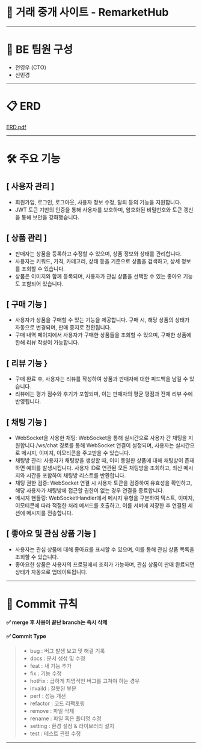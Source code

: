 <h1>📖 거래 중개 사이트 - RemarketHub </h1>


***

<h1>👥 BE 팀원 구성</h1>

* 전영우 (CTO)
* 신민경 


***
   
<h1>📋 ERD</h1>

   
[ERD.pdf](https://github.com/user-attachments/files/20588213/ERD.pdf)
***

<h1>🛠 주요 기능</h1>



<h2>[ 사용자 관리 ]</h2>

* 회원가입, 로그인, 로그아웃, 사용자 정보 수정, 탈퇴 등의 기능을 지원합니다.
* JWT 토큰 기반의 인증을 통해 사용자를 보호하며, 암호화된 비밀번호와 토큰 갱신을 통해 보안을 강화했습니다.

<h2>[ 상품 관리 ]</h2>

* 판매자는 상품을 등록하고 수정할 수 있으며, 상품 정보와 상태를 관리합니다.
* 사용자는 키워드, 가격, 카테고리, 상태 등을 기준으로 상품을 검색하고, 상세 정보를 조회할 수 있습니다.
* 상품은 이미지와 함께 등록되며, 사용자가 관심 상품을 선택할 수 있는 좋아요 기능도 포함되어 있습니다.

<h2>[ 구매 기능 ]</h2>

* 사용자가 상품을 구매할 수 있는 기능을 제공합니다. 구매 시, 해당 상품의 상태가 자동으로 변경되며, 판매 중지로 전환됩니다.
* 구매 내역 페이지에서 사용자가 구매한 상품들을 조회할 수 있으며, 구매한 상품에 한해 리뷰 작성이 가능합니다.

<h2>[ 리뷰 기능 }</h2>

* 구매 완료 후, 사용자는 리뷰를 작성하여 상품과 판매자에 대한 피드백을 남길 수 있습니다.
* 리뷰에는 평가 점수와 후기가 포함되며, 이는 판매자의 평균 평점과 전체 리뷰 수에 반영됩니다.

<h2>[ 채팅 기능 ]</h2>

* WebSocket을 사용한 채팅: WebSocket을 통해 실시간으로 사용자 간 채팅을 지원합니다./ws/chat 경로를 통해 WebSocket 연결이 설정되며, 사용자는 실시간으로 메시지, 이미지, 이모티콘을 주고받을 수 있습니다.
* 채팅방 관리: 사용자가 채팅방을 생성할 때, 이미 동일한 상품에 대해 채팅방이 존재하면 예외를 발생시킵니다. 사용자 ID로 연관된 모든 채팅방을 조회하고, 최신 메시지와 시간을 포함하여 채팅방 리스트를 반환합니다.
* 채팅 권한 검증: WebSocket 연결 시 사용자 토큰을 검증하여 유효성을 확인하고, 해당 사용자가 채팅방에 접근할 권한이 없는 경우 연결을 종료합니다.
* 메시지 핸들링: WebSocketHandler에서 메시지 유형을 구분하여 텍스트, 이미지, 이모티콘에 따라 적절한 처리 메서드를 호출하고, 이를 서버에 저장한 후 연결된 세션에 메시지를 전송합니다.

<h2>[ 좋아요 및 관심 상품 기능 ]</h2>

* 사용자는 관심 상품에 대해 좋아요를 표시할 수 있으며, 이를 통해 관심 상품 목록을 조회할 수 있습니다.
* 좋아요한 상품은 사용자의 프로필에서 조회가 가능하며, 관심 상품이 판매 완료되면 상태가 자동으로 업데이트됩니다.





***




<h1>📌 Commit 규칙</12>

<h4>✅ merge 후 사용이 끝난 branch는 즉시 삭제 </h4>

<h4>✅ Commit Type</h4>

> * bug : 버그 발생 보고 및 해결 기록
> * docs : 문서 생성 및 수정
> * feat : 새 기능 추가
> * fix : 기능 수정
> * hotFix : 급하게 치명적인 버그를 고쳐야 하는 경우
> * invaild : 잘못된 부분
> * perf : 성능 개선
> * refactor : 코드 리팩토링
> * remove : 파일 삭제
> * rename : 파일 혹은 폴더명 수정
> * setting : 환경 설정 & 라이브러리 설치
> * test : 테스트 관련 수정

***


